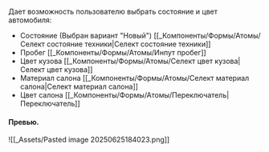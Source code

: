 Дает возможность пользователю выбрать состояние и цвет автомобиля:
- Состояние (Выбран вариант "Новый") [[_Компоненты/Формы/Атомы/Селект состояние техники|Селект состояние техники]]
- Пробег [[_Компоненты/Формы/Атомы/Инпут пробег]]
- Цвет кузова [[_Компоненты/Формы/Атомы/Селект цвет кузова|Селект цвет кузова]]
- Материал салона [[_Компоненты/Формы/Атомы/Селект материал салона|Селект материал салона]]
- Цвет салона [[_Компоненты/Формы/Атомы/Переключатель|Переключатель]]
#### Превью.
![[_Assets/Pasted image 20250625184023.png]]